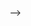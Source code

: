 <!-- # <h1 align="center">Olá 👋, sou JoséLopes</h1>
# <h3 align="center">Um desenvolvedor apaixonado de Angola</h3>

 # <p align="left"> <img src="https ://komarev.com/ghpvc/?username=joselopes&label=Profile%20views&color=0e75b6&style=flat" alt="joselopes" /> </p> 
 
# <p align="left"> <a href="https:// github.com/ryo-ma/github-profile-trophy"><img src="https://github-profile-trophy.vercel.app/?username=joselopes" alt="joselopes" /></a></p>

# <p align="left"> <a href="https://twitter.com/joselopes" target="blank"><img src="https://img.shields.io/twitter/ follow/joselopes?logo=twitter&style=for-the-badge" alt="joselopes" /></a></p>

# - 🔭 Atualmente estou trabalhando em **Sota & slac**

# - 🌱 Atualmente estou trabalhando aprendendo **python**

# - 👨‍💻 Todos os meus projetos estão disponíveis em [https://www.linkedin.com/in/jose-lopes-254655220/](https://www.linkedin.com/in/ jose-lopes-254655220/)

# - 📝 Escrevo regularmente artigos em [https://www.linkedin.com/in/jose-lopes-254655220/](https://www.linkedin.com/in/jose-lopes -254655220/)

# - 💬 Pergunte-me sobre **React.js, Django**

# - 📫 Como entrar em contato comigo **josemateusmanuellopes22@gmail.com**

### Postagens de blogs
<!-- BLOG-POST-LIST:START - ->
<!-- BLOG-POST-LIST:END -->

<!-- <h3 align="left">Conecte-se comigo:</h3>
<p align="left">
<a href="https://dev .to/joselopes" target="blank"><img align="center" src="https://raw.githubusercontent.com/rahuldkjain/github-profile-readme-generator/master/src/images/icons/Social /devto.svg" alt="joselopes" height="30" width="40" /></a>
<a href="https://twitter.com/joselopes" target="blank"><img alinhar ="center" src="https://raw.githubusercontent.com/rahuldkjain/github-profile-readme-generator/master/src/images/icons/Social/twitter.svg" alt="joselopes" height="30 " width="40" /></a>
<a href="https://linkedin.com/in/joselopes" target="blank"><img align="center" src="https://raw .githubusercontent.com/rahuldkjain/github-profile-readme-generator/master/src/images/icons/Social/linked-in-alt.svg" alt="joselopes" height="30" width="40" /> </a>
<a href="https://stackoverflow.com/users/user:23479992" target="blank"><img align="center" src="https://raw.githubusercontent.com/rahuldkjain/github-profile-readme-generator/master/src/images/icons/Social/stack-overflow.svg" alt="user:23479992" height="30" width="40" /></a >
<a href="https://fb.com/joselopes" target="blank"><img align="center" src="https://raw.githubusercontent.com/rahuldkjain/github-profile-readme- gerador/master/src/images/icons/Social/facebook.svg" alt="joselopes" height="30" width="40" /></a>
<a href="https://instagram.com/ jose lopes" target="blank"><img align="center" src="https://raw.githubusercontent.com/rahuldkjain/github-profile-readme-generator/master/src/images/icons/Social/instagram .svg" alt="josé lopes" height="30" width="40" /></a>
<a href="https://www.behance.net/https://www.behance.net/josemalopes" target="blank"><img align="center" src="https://raw.githubusercontent .com/rahuldkjain/github-profile-readme-generator/master/src/images/icons/Social/behance.svg" alt="https://www.behance.net/josemalopes" height="30" width=" 40" /></a>
<a href="https://medium.com/@joselopes" target="blank"><img align="center" src="https://raw.githubusercontent.com/ rahuldkjain/github-profile-readme-generator/master/src/images/icons/Social/medium.svg" alt="@joselopes" height="30" width="40" /></a> <
a href= "https://www.youtube.com/c/joselopes" target="blank"><img align="center" src="https://raw.githubusercontent.com/rahuldkjain/github-profile-readme-generator /master/src/images/icons/Social/youtube.svg" alt="joselopes" height="30" width="40" /></a>
<a href="https://discord.gg/https ://discord.com/channels/@me" target="blank">
<img align="center" src="https://raw.githubusercontent.com/rahuldkjain/github-profile-readme-generator/master/ src/images/icons/Social/discord.svg" alt="https://discord.com/channels/@me" height="30" width="40" /></a>
<a href="/ https://github.com/josemateusmanuellopes" target="blank"><img align="center" src="https://raw.githubusercontent.com/rahuldkjain/github-profile-readme-generator/master/src/ images/icons/Social/rss.svg" alt="https://github.com/josemateusmanuellopes" height="30" width="40" /></a> </p>
<

h3 align="left" >Idiomas e ferramentas:</h3>
<p align="left"> <a href="https://babeljs.io/" target="_blank" rel="noreferrer"> <img src="https://www.vectorlogo.zone/logos/ babeljs/babeljs-icon.svg" alt="babel" width="40" height="40"/> </a> <a href="https://getbootstrap.com" target="_blank" rel=" noreferrer"> <img src="https://raw.githubusercontent.com/devicons/devicon/master/icons/bootstrap/bootstrap-plain-wordmark.svg" alt="bootstrap" width="40" height="40 "/> </a> <a href="https://www.w3schools.com/css/" target="_blank" rel="noreferrer"> <img src="https://raw.githubusercontent.com /devicons/devicon/master/icons/css3/css3-original-wordmark.svg" alt="css3" width="40" height="40"/> </a> <a href="https://www .djangoproject.com/" target="_blank" rel="noreferrer"> <img src="https://cdn.worldvectorlogo.com/logos/django.svg" alt="django" width="40" height= "40"/> </a> <a href="https://www.docker.com/" target="_blank" rel="noreferrer"> <img src="https://raw.githubusercontent.com /devicons/devicon/master/icons/docker/docker-original-wordmark.svg" alt="docker" width="40" height="40"/> </a> <a href="https://git -scm.com/" target="_blank" rel="noreferrer"> <img src="https://www.vectorlogo.zone/logos/git-scm/git-scm-icon.svg" alt="git " width="40" height="40"/> </a> <a href="https://www.w3.org/html/" target="_blank" rel="noreferrer"> <img src= "https://raw.githubusercontent.com/devicons/devicon/master/icons/html5/html5-original-wordmark.svg" alt="html5" width="40" height="40"/> </a> <a href="https://developer.mozilla.org/en-US/docs/Web/JavaScript" target="_blank" rel="noreferrer"> <img src="https://raw.githubusercontent.com /devicons/devicon/master/icons/javascript/javascript-original.svg" alt="javascript" width="40" height="40"/> </a> <a href="https://www.mysql .com/" target="_blank" rel="noreferrer"> <img src="https://raw.githubusercontent.com/devicons/devicon/master/icons/mysql/mysql-original-wordmark.svg" alt="mysql" width="40" height="40"/> </a> <a href="https://www.photoshop.com/en" target="_blank" rel="noreferrer" > <img src="https://raw.githubusercontent.com/devicons/devicon/master/icons/photoshop/photoshop-line.svg" alt="photoshop" width="40" height="40"/> < /a> <a href="https://www.php.net" target="_blank" rel="noreferrer"> <img src="https://raw.githubusercontent.com/devicons/devicon/master/ ícones/php/php-original.svg" alt="php" width="40" height="40"/> </a> <a href="https://www.python.org" target="_blank " rel="noreferrer"> <img src="https://raw.githubusercontent.com/devicons/devicon/master/icons/python/python-original.svg" alt="python" width="40" height= "40"/> </a> <a href="https://reactjs.org/" target="_blank" rel="noreferrer"> <img src="https://raw.githubusercontent.com/devicons /devicon/master/icons/react/react-original-wordmark.svg" alt="react" width="40" height="40"/> </a> <a href="https://sass-lang .com" target="_blank" rel="noreferrer"> <img src="https://raw.githubusercontent.com/devicons/devicon/master/icons/sass/sass-original.svg" alt="sass" width="40" height="40"/> </a> <a href="https://www.typescriptlang.org/" target="_blank" rel="noreferrer"> <img src="https: //raw.githubusercontent.com/devicons/devicon/master/icons/typescript/typescript-original.svg" alt="typescript" width="40" height="40"/> </a> </p>org" target="_blank" rel="noreferrer"> <img src="https://raw.githubusercontent.com/devicons/devicon/master/icons/python/python-original.svg" alt="python" largura ="40" height="40"/> </a> <a href="https://reactjs.org/" target="_blank" rel="noreferrer"> <img src="https://raw .githubusercontent.com/devicons/devicon/master/icons/react/react-original-wordmark.svg" alt="react" width="40" height="40"/> </a> <a href="https ://sass-lang.com" target="_blank" rel="noreferrer"> <img src="https://raw.githubusercontent.com/devicons/devicon/master/icons/sass/sass-original.svg " alt="sass" width="40" height="40"/> </a> <a href="https://www.typescriptlang.org/" target="_blank" rel="noreferrer"> < img src="https://raw.githubusercontent.com/devicons/devicon/master/icons/typescript/typescript-original.svg" alt="typescript" width="40" height="40"/> </a > </p>org" target="_blank" rel="noreferrer"> <img src="https://raw.githubusercontent.com/devicons/devicon/master/icons/python/python-original.svg" alt="python" largura ="40" height="40"/> </a> <a href="https://reactjs.org/" target="_blank" rel="noreferrer"> <img src="https://raw .githubusercontent.com/devicons/devicon/master/icons/react/react-original-wordmark.svg" alt="react" width="40" height="40"/> </a> <a href="https ://sass-lang.com" target="_blank" rel="noreferrer"> <img src="https://raw.githubusercontent.com/devicons/devicon/master/icons/sass/sass-original.svg " alt="sass" width="40" height="40"/> </a> <a href="https://www.typescriptlang.org/" target="_blank" rel="noreferrer"> < img src="https://raw.githubusercontent.com/devicons/devicon/master/icons/typescript/typescript-original.svg" alt="typescript" width="40" height="40"/> </a > </p>

<p><img align="left" src="https://github-readme-stats.vercel.app/api/top-langs?username=joselopes&show_icons=true&locale=en&layout=compact" alt="joselopes" /> </p>

<p> <img align="center" src="https://github-readme-stats.vercel.app/api?username=joselopes&show_icons=true&locale=en" alt="joselopes" /> </p>

<p><img align="center" src="https://github-readme-streak-stats.herokuapp.com/?user=joselopes&" alt="joselopes" /></p> -->
 -->
